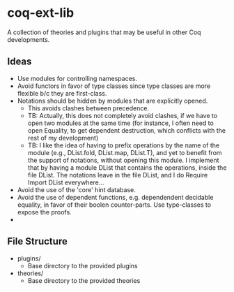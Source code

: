 coq-ext-lib
===========

A collection of theories and plugins that may be useful in other Coq developments.

Ideas
-----
- Use modules for controlling namespaces.
- Avoid functors in favor of type classes since type classes are more flexible
  b/c they are first-class.
- Notations should be hidden by modules that are explicitly opened.
  - This avoids clashes between precedence. 
  - TB: Actually, this does not completely avoid clashes, if we have to open two modules at the same time (for instance, I often need to open Equality, to get dependent destruction, which conflicts with the rest of my development)
  - TB: I like the idea of having to prefix operations by the name of the module (e.g., DList.fold, DList.map, DList.T), and yet to benefit from the support of notations, without opening this module. I implement that by having a module DList that contains the operations, inside the file DList. The notations leave in the file DList, and I do Require Import DList everywhere...
- Avoid the use of the 'core' hint database.
- Avoid the use of dependent functions, e.g. dependendent decidable equality,
  in favor of their boolen counter-parts. Use type-classes to expose the proofs.
- 

File Structure
--------------
* plugins/
  - Base directory to the provided plugins
* theories/
  - Base directory to the provided theories

